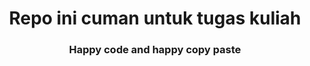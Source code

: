 <h1 align="center">Repo ini cuman untuk tugas kuliah</h1>
<h3 align="center">Happy code and happy copy paste</h3>